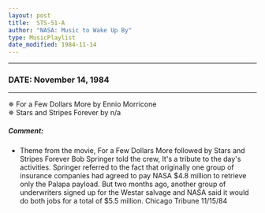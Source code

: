 ```yaml
---
layout: post
title:  STS-51-A
author: "NASA: Music to Wake Up By"
type: MusicPlaylist
date_modified: 1984-11-14
---
```


----
### DATE: November 14, 1984
----
✵ For a Few Dollars More by Ennio Morricone  &nbsp;<br />✵ Stars and Stripes Forever by n/a

##### Comment:
* Theme from the movie, For a Few Dollars More followed by Stars and Stripes Forever Bob Springer told the crew, It's a tribute to the day's activities. Springer referred to the fact that originally one group of insurance companies had agreed to pay NASA $4.8 million to retrieve only the Palapa payload. But two months ago, another group of underwriters signed up for the Westar salvage and NASA said it would do both jobs for a total of $5.5 million. Chicago Tribune 11/15/84

